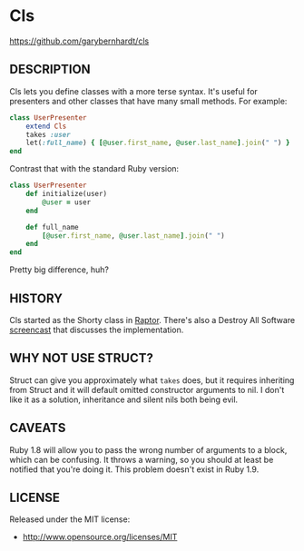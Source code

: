 # Cls

https://github.com/garybernhardt/cls

## DESCRIPTION

Cls lets you define classes with a more terse syntax. It's useful for presenters and other classes that have many small methods. For example:

```ruby
class UserPresenter
    extend Cls
    takes :user
    let(:full_name) { [@user.first_name, @user.last_name].join(" ") }
end
```

Contrast that with the standard Ruby version:

```ruby
class UserPresenter
    def initialize(user)
        @user = user
    end

    def full_name
        [@user.first_name, @user.last_name].join(" ")
    end
end
```

Pretty big difference, huh?

## HISTORY

Cls started as the Shorty class in [Raptor](https://github.com/garybernhardt/raptor). There's also a Destroy All Software [screencast](https://www.destroyallsoftware.com/screencasts/catalog/shorter-class-syntax) that discusses the implementation.

## WHY NOT USE STRUCT?

Struct can give you approximately what `takes` does, but it requires inheriting from Struct and it will default omitted constructor arguments to nil. I don't like it as a solution, inheritance and silent nils both being evil.

## CAVEATS

Ruby 1.8 will allow you to pass the wrong number of arguments to a block, which can be confusing. It throws a warning, so you should at least be notified that you're doing it. This problem doesn't exist in Ruby 1.9.

## LICENSE

Released under the MIT license:

* http://www.opensource.org/licenses/MIT

